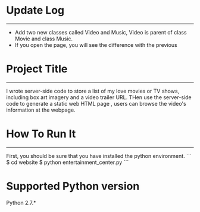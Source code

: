 # Update Log
***
* Add two new classes called Video and Music, Video is parent of class Movie and class Music.
* If you open the page, you will see the difference with the previous

<h1>Project Title</h1>
<hr>
	I wrote server-side code to store a list of my love movies or TV shows,
	including box art imagery and a video trailer URL.
	THen use the server-side code to generate a static web HTML page ,
	users can browse the video's information at the webpage.


<h1>How To Run It</h1>
<hr>
	First, you should be sure that you have installed the python environment.
```	
	$ cd website
	$ python entertainment_center.py
```	

Supported Python version
========================

Python 2.7.*

